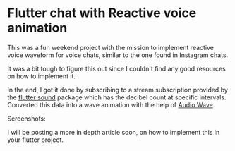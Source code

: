 # Flutter chat with Reactive voice animation

This was a fun weekend project with the mission to implement reactive voice waveform for voice chats, similar to the one found in Instagram chats.

It was a bit tough to figure this out since I couldn't find any good resources on how to implement it.

In the end, I got it done by subscribing to a stream subscription provided by the [flutter sound](https://pub.dev/packages/flutter_sound) package which has the decibel count at specific intervals. Converted this data into a wave animation with the help of [Audio Wave](https://pub.dev/packages/audio_wave).

Screenshots:


I will be posting a more in depth article soon, on how to implement this in your flutter project.
